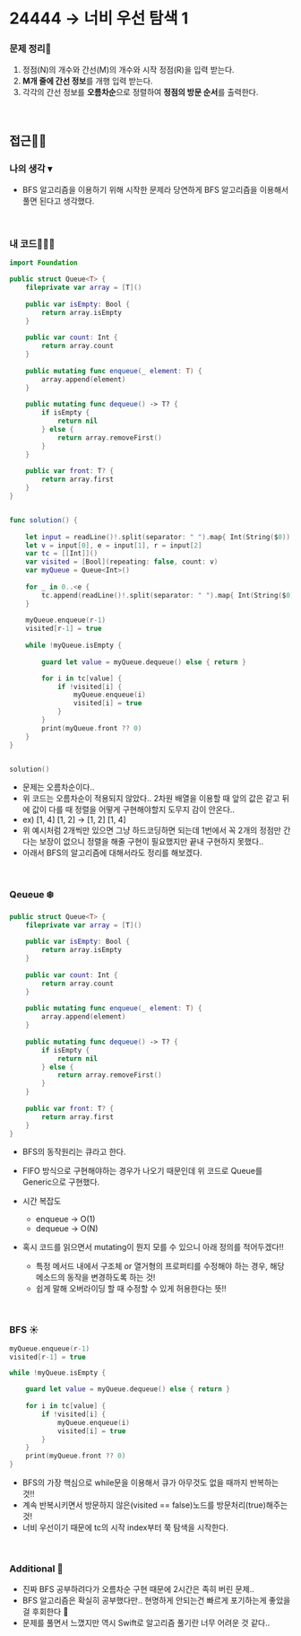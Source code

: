 # 24444 → 너비 우선 탐색 1
### 문제 정리📝
1. 정점(N)의 개수와 간선(M)의 개수와 시작 정점(R)을 입력 받는다.
2. **M개 줄에 간선 정보**를 개행 입력 받는다.
3. 각각의 간선 정보를 **오름차순**으로 정렬하여 **정점의 방문 순서**를 출력한다.

</br>

## 접근🚶🏻
### 나의 생각 ▾
- BFS 알고리즘을 이용하기 위해 시작한 문제라 당연하게 BFS 알고리즘을 이용해서 풀면 된다고 생각했다.

</br>


### 내 코드👨🏻‍💻
```swift
import Foundation

public struct Queue<T> {
    fileprivate var array = [T]()
    
    public var isEmpty: Bool {
        return array.isEmpty
    }
    
    public var count: Int {
        return array.count
    }
    
    public mutating func enqueue(_ element: T) {
        array.append(element)
    }
    
    public mutating func dequeue() -> T? {
        if isEmpty {
            return nil
        } else {
            return array.removeFirst()
        }
    }
    
    public var front: T? {
        return array.first
    }
}


func solution() {
    
    let input = readLine()!.split(separator: " ").map{ Int(String($0))! }
    let v = input[0], e = input[1], r = input[2]
    var tc = [[Int]]()
    var visited = [Bool](repeating: false, count: v)
    var myQueue = Queue<Int>()
    
    for _ in 0..<e {
        tc.append(readLine()!.split(separator: " ").map{ Int(String($0))! })
    }
    
    myQueue.enqueue(r-1)
    visited[r-1] = true
    
    while !myQueue.isEmpty {
        
        guard let value = myQueue.dequeue() else { return }

        for i in tc[value] {
            if !visited[i] {
                myQueue.enqueue(i)
                visited[i] = true
            }
        }
        print(myQueue.front ?? 0)
    }
}


solution()
```

- 문제는 오름차순이다..
- 위 코드는 오름차순이 적용되지 않았다.. 2차원 배열을 이용할 때 앞의 값은 같고 뒤에 값이 다를 때 정렬을 어떻게 구현해야할지 도무지 감이 안온다..
- ex) [1, 4] [1, 2] → [1, 2] [1, 4]
- 위 예시처럼 2개씩만 있으면 그냥 하드코딩하면 되는데 1번에서 꼭 2개의 정점만 간다는 보장이 없으니 정렬을 해줄 구현이 필요했지만 끝내 구현하지 못했다..
- 아래서 BFS의 알고리즘에 대해서라도 정리를 해보겠다. 

</br>

### Qeueue ❄️
```swift
public struct Queue<T> {
    fileprivate var array = [T]()
    
    public var isEmpty: Bool {
        return array.isEmpty
    }
    
    public var count: Int {
        return array.count
    }
    
    public mutating func enqueue(_ element: T) {
        array.append(element)
    }
    
    public mutating func dequeue() -> T? {
        if isEmpty {
            return nil
        } else {
            return array.removeFirst()
        }
    }
    
    public var front: T? {
        return array.first
    }
}
```

* BFS의 동작원리는 큐라고 한다.
* FIFO 방식으로 구현해야하는 경우가 나오기 때문인데 위 코드로 Queue를 Generic으로 구현했다.

* 시간 복잡도
    * enqueue → O(1)
    * dequeue → O(N)
    
* 혹시 코드를 읽으면서 mutating이 뭔지 모를 수 있으니 아래 정의를 적어두겠다!!
    * 특정 메서드 내에서 구조체 or 열거형의 프로퍼티를 수정해야 하는 경우, 해당 메소드의 동작을 변경하도록 하는 것!
    * 쉽게 말해 오버라이딩 할 때 수정할 수 있게 허용한다는 뜻!! 

</br>

### BFS ☀️
```swift
myQueue.enqueue(r-1)
visited[r-1] = true

while !myQueue.isEmpty {

    guard let value = myQueue.dequeue() else { return }
    
    for i in tc[value] {
        if !visited[i] {
            myQueue.enqueue(i)
            visited[i] = true
        }
    }
    print(myQueue.front ?? 0)
}
```

* BFS의 가장 핵심으로 while문을 이용해서 큐가 아무것도 없을 때까지 반복하는 것!!
* 계속 반복시키면서 방문하지 않은(visited == false)노드를 방문처리(true)해주는 것!
* 너비 우선이기 때문에 tc의 시작 index부터 쭉 탐색을 시작한다.

</br>


### Additional 📂
- 진짜 BFS 공부하려다가 오름차순 구현 때문에 2시간은 족히 버린 문제..
- BFS 알고리즘은 확실히 공부했다만.. 현명하게 안되는건 빠르게 포기하는게 좋았을 걸 후회한다 🥲
- 문제를 풀면서 느꼈지만 역시 Swift로 알고리즘 풀기란 너무 어려운 것 같다..
